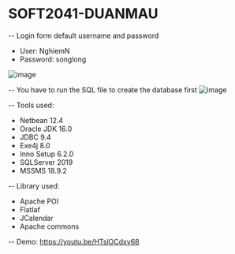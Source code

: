 # SOFT2041-DUANMAU

-- Login form default username and password
  - User: NghiemN
  - Password: songlong

![image](https://user-images.githubusercontent.com/52403567/138551368-3154d654-be64-4225-b20d-175553607338.png)

-- You have to run the SQL file to create the database first
![image](https://user-images.githubusercontent.com/52403567/138551540-cb0381bf-7156-428a-9e49-46fb823457b1.png)

-- Tools used:
  - Netbean 12.4
  - Oracle JDK 16.0
  - JDBC 9.4
  - Exe4j 8.0
  - Inno Setup 6.2.0
  - SQLServer 2019
  - MSSMS 18.9.2
  
-- Library used:
  - Apache POI
  - Flatlaf
  - JCalendar
  - Apache commons

-- Demo: https://youtu.be/HTslOCdxv68
